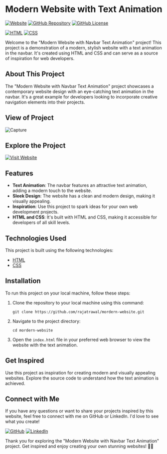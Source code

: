 # Modern Website with Text Animation

[![Website](https://img.shields.io/badge/Visit%20Website-Modern%20Website-blue)](https://rajatrawal.github.io/mordern-website/)
[![GitHub Repository](https://img.shields.io/badge/GitHub%20Repo-Modern%20Website-green)](https://github.com/rajatrawal/mordern-website)
[![GitHub License](https://img.shields.io/badge/license-MIT-blue.svg)](LICENSE)

[![HTML](https://img.shields.io/badge/HTML-5-red)](https://developer.mozilla.org/en-US/docs/Web/HTML)
[![CSS](https://img.shields.io/badge/CSS-3-blue)](https://developer.mozilla.org/en-US/docs/Web/CSS)

Welcome to the "Modern Website with Navbar Text Animation" project! This project is a demonstration of a modern, stylish website with a text animation in the navbar. It's created using HTML and CSS and can serve as a source of inspiration for web developers.

## About This Project

The "Modern Website with Navbar Text Animation" project showcases a contemporary website design with an eye-catching text animation in the navbar. It's a great example for developers looking to incorporate creative navigation elements into their projects.

## View of Project
![Capture](https://github.com/rajatrawal/mordern-website/assets/72153827/758c61bf-ec78-48dd-b5f4-bacf54469338)

## Explore the Project

[![Visit Website](https://img.shields.io/badge/Visit%20Website-Modern%20Website-blue)](https://rajatrawal.github.io/mordern-website/)

## Features

- **Text Animation**: The navbar features an attractive text animation, adding a modern touch to the website.
- **Sleek Design**: The website has a clean and modern design, making it visually appealing.
- **Inspiration**: Use this project to spark ideas for your own web development projects.
- **HTML and CSS**: It's built with HTML and CSS, making it accessible for developers of all skill levels.

## Technologies Used

This project is built using the following technologies:

- [HTML](https://developer.mozilla.org/en-US/docs/Web/HTML)
- [CSS](https://developer.mozilla.org/en-US/docs/Web/CSS)

## Installation

To run this project on your local machine, follow these steps:

1. Clone the repository to your local machine using this command:

   ```shell
   git clone https://github.com/rajatrawal/mordern-website.git
   ```

2. Navigate to the project directory:

   ```shell
   cd mordern-website
   ```

3. Open the `index.html` file in your preferred web browser to view the website with the text animation.


## Get Inspired

Use this project as inspiration for creating modern and visually appealing websites. Explore the source code to understand how the text animation is achieved.

## Connect with Me

If you have any questions or want to share your projects inspired by this website, feel free to connect with me on GitHub or LinkedIn. I'd love to see what you create!

[![GitHub](https://img.shields.io/badge/GitHub-rajatrawal-blue)](https://github.com/rajatrawal)
[![LinkedIn](https://img.shields.io/badge/LinkedIn-rajatrawal-blue)](https://www.linkedin.com/in/rajatrawal/)

Thank you for exploring the "Modern Website with Navbar Text Animation" project. Get inspired and enjoy creating your own stunning websites! 🚀🌟
